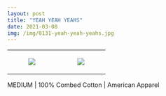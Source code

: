 ```yaml
---
layout: post
title: "YEAH YEAH YEAHS"
date: 2021-03-08
img: /img/0131-yeah-yeah-yeahs.jpg
---
```




<table style="width:100%;"><tr><td style="vertical-align:top;">
      <figure class="tmblr-full" data-orig-height="2048" data-orig-width="1365" data-orig-src="https://concertshirts.netlify.app/shirts/0131/0131-01.jpg"><img src="https://64.media.tumblr.com/ca1b01520fb284d93669eea992d3c80f/26c25968689675d0-c4/s540x810/70a5ddc400fe7652b37168f98c3c3e352aa8fc2e.jpg" data-orig-height="2048" data-orig-width="1365" data-orig-src="https://concertshirts.netlify.app/shirts/0131/0131-01.jpg"/></figure></td>
    <td style="vertical-align:top;">
      <figure class="tmblr-full" data-orig-height="2048" data-orig-width="1365" data-orig-src="https://concertshirts.netlify.app/shirts/0131/0131-02.jpg"><img src="https://64.media.tumblr.com/5977600c0fcc0ec7e21f73d98b049558/26c25968689675d0-51/s540x810/6d0d2414d8f2f71efdb5050dc559dbb22cae0f84.jpg" data-orig-height="2048" data-orig-width="1365" data-orig-src="https://concertshirts.netlify.app/shirts/0131/0131-02.jpg"/></figure></td>
  </tr></table><p>
  MEDIUM | 100% Combed Cotton | American Apparel
</p>
